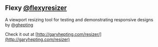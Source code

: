 Flexy [@flexyresizer](http://twitter.com/flexyresizer)
----

A viewport resizing tool for testing and demonstrating responsive
designs by [@ghepting](https://twitter.com/ghepting)

Check it out at [http://garyhepting.com/resizer/](http://garyhepting.com/resizer)

